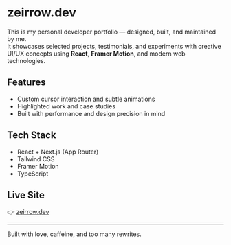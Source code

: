 # zeirrow.dev

This is my personal developer portfolio — designed, built, and maintained by me.  
It showcases selected projects, testimonials, and experiments with creative UI/UX concepts using **React**, **Framer Motion**, and modern web technologies.

## Features

- Custom cursor interaction and subtle animations
- Highlighted work and case studies
- Built with performance and design precision in mind

## Tech Stack

- React + Next.js (App Router)
- Tailwind CSS
- Framer Motion
- TypeScript

## Live Site

👉 [zeirrow.dev](https://zeirrow.dev)

---

Built with love, caffeine, and too many rewrites.

